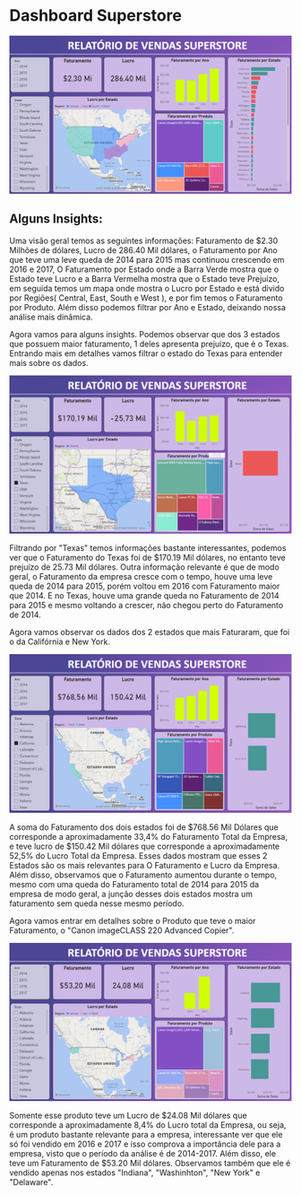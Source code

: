 # Dashboard Superstore

<img src="https://github.com/lucasbdesouza/Dashboard-Superstore/blob/main/Dashboard.png">

## Alguns Insights:

Uma visão geral temos as seguintes informações: Faturamento de $2.30 Milhões de dólares, Lucro de 286.40 Mil dólares, o Faturamento por Ano que teve uma leve queda de 2014 para 2015 mas continuou crescendo em 2016 e 2017, O Faturamento por Estado onde a Barra Verde mostra que o Estado teve Lucro e a Barra Vermelha mostra que o Estado teve Prejuízo, em seguida temos um mapa onde mostra o Lucro por Estado e está divido por Regiões( Central, East, South e West ), e por fim  temos o Faturamento por Produto. Além disso podemos filtrar por Ano e Estado, deixando nossa análise mais dinâmica.

Agora vamos para alguns insights.
Podemos observar que dos 3 estados que possuem maior faturamento, 1 deles apresenta prejuízo, que é o Texas. Entrando mais em detalhes vamos filtrar o estado do Texas para entender mais sobre os dados.

<img src="https://github.com/lucasbdesouza/Dashboard-Superstore/blob/main/prints/filtro_texas.png">

Filtrando por "Texas" temos informações bastante interessantes, podemos ver que o Faturamento do Texas foi de $170.19 Mil dólares, no entanto teve prejuízo de 25.73 Mil dólares. Outra informação relevante é que de modo geral, o Faturamento da empresa cresce com o tempo, houve uma leve queda de 2014 para 2015, porém voltou em 2016 com Faturamento maior que 2014. E no Texas, houve uma grande queda no Faturamento de 2014 para 2015 e mesmo voltando a crescer, não chegou perto do Faturamento de 2014.

Agora vamos observar os dados dos 2 estados que mais Faturaram, que foi o da Califórnia e New York.

<img src="https://github.com/lucasbdesouza/Dashboard-Superstore/blob/main/prints/filtro_cali_ny.png">

A soma do Faturamento dos dois estados foi de $768.56 Mil Dólares que corresponde a aproximadamente 33,4% do Faturamento Total da Empresa, e teve lucro de $150.42 Mil dólares que corresponde a aproximadamente 52,5% do Lucro Total da Empresa. Esses dados mostram que esses 2 Estados são os mais relevantes para O Faturamento e Lucro da Empresa. Além disso, observamos que o Faturamento aumentou durante o tempo, mesmo com uma queda do Faturamento total de 2014 para 2015 da empresa de modo geral, a junção desses dois estados mostra um faturamento sem queda nesse mesmo período.

Agora vamos entrar em detalhes sobre o Produto que teve o maior Faturamento, o "Canon imageCLASS 220 Advanced Copier".

<img src="https://github.com/lucasbdesouza/Dashboard-Superstore/blob/main/prints/filtro_produto.png">

Somente esse produto teve um Lucro de $24.08 Mil dólares que corresponde a aproximadamente 8,4% do Lucro total da Empresa, ou seja, é um produto bastante relevante para a empresa, interessante ver que ele só foi vendido em 2016 e 2017 e isso comprova a importância dele para a empresa, visto que o período da análise é de 2014-2017. Além disso, ele teve um Faturamento de $53.20 Mil dólares. Observamos também que ele é vendido apenas nos estados "Indiana", "Washinhton", "New York" e "Delaware".
